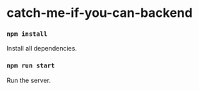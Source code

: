 # catch-me-if-you-can-backend

### `npm install`

Install all dependencies.

### `npm run start`

Run the server.